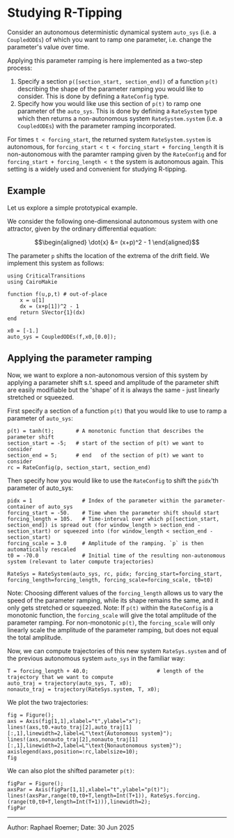 # Studying R-Tipping

Consider an autonomous deterministic dynamical system `auto_sys` (i.e. a `CoupledODEs`) of which you want to ramp one parameter, i.e. change the parameter's value over time. 

Applying this parameter ramping is here implemented as a two-step process:
1) Specify a section `p([section_start, section_end])` of a function `p(t)` describing the shape of the parameter ramping you would like to consider. This is done by defining a `RateConfig` type.
2) Specify how you would like use this section of `p(t)` to ramp one parameter of the `auto_sys`. This is done by defining a `RateSystem` type which then returns a non-autonomous system `RateSystem.system` (i.e. a `CoupledODEs`) with the parameter ramping incorporated.

For times `t < forcing_start`, the returned system `RateSystem.system` is autonomous, for `forcing_start < t < forcing_start + forcing_length` it is non-autonomous with the paramter ramping given by the `RateConfig` and for `forcing_start + forcing_length < t` the system is autonomous again. This setting is a widely used and convenient for studying R-tipping.


## Example

Let us explore a simple prototypical example.

We consider the following one-dimensional autonomous system with one attractor, given by the ordinary differential equation:
```math
\begin{aligned}
    \dot{x} &= (x+p)^2 - 1
\end{aligned}
```
The parameter ``p`` shifts the location of the extrema of the drift field. 
We implement this system as follows:

```@example RateSystem
using CriticalTransitions
using CairoMakie

function f(u,p,t) # out-of-place
    x = u[1]
    dx = (x+p[1])^2 - 1
    return SVector{1}(dx)
end

x0 = [-1.]
auto_sys = CoupledODEs(f,x0,[0.0]);
```

## Applying the parameter ramping

Now, we want to explore a non-autonomous version of this system by applying a parameter shift s.t. speed and amplitude of the parameter shift are easily modifiable but the 'shape' of it is always the same - just linearly stretched or squeezed.

First specify a section of a function `p(t)` that you would like to use to ramp a parameter of `auto_sys`:

```@example RateSystem
p(t) = tanh(t);       # A monotonic function that describes the parameter shift
section_start = -5;   # start of the section of p(t) we want to consider
section_end = 5;      # end   of the section of p(t) we want to consider
rc = RateConfig(p, section_start, section_end)
```

Then specify how you would like to use the `RateConfig` to shift the `pidx`'th parameter of auto_sys:
```@example RateSystem
pidx = 1                # Index of the parameter within the parameter-container of auto_sys
forcing_start = -50.    # Time when the parameter shift should start
forcing_length = 105.   # Time-interval over which p([section_start, section_end]) is spread out (for window_length > section_end - section_start) or squeezed into (for window_length < section_end - section_start)
forcing_scale = 3.0     # Amplitude of the ramping. `p` is then automatically rescaled 
t0 = -70.0              # Initial time of the resulting non-autonomous system (relevant to later compute trajectories)

RateSys = RateSystem(auto_sys, rc, pidx; forcing_start=forcing_start, forcing_length=forcing_length, forcing_scale=forcing_scale, t0=t0)
```
Note: Choosing different values of the `forcing_length` allows us to vary the speed of the parameter ramping, while its shape remains the same, and it only gets stretched or squeezed.
Note: If `p(t)` within the `RateConfig` is a monotonic function, the `forcing_scale` will give the total amplitude of the parameter ramping. For non-monotonic `p(t)`, the `forcing_scale` will only linearly scale the amplitude of the parameter ramping, but does not equal the total amplitude.

Now, we can compute trajectories of this new system `RateSys.system` and of the previous autonomous system `auto_sys` in the familiar way:
```@example RateSystem
T = forcing_length + 40.0;                      # length of the trajectory that we want to compute
auto_traj = trajectory(auto_sys, T, x0);   
nonauto_traj = trajectory(RateSys.system, T, x0);
```

We plot the two trajectories:
```@example RateSystem
fig = Figure(); 
axs = Axis(fig[1,1],xlabel="t",ylabel="x");
lines!(axs,t0.+auto_traj[2],auto_traj[1][:,1],linewidth=2,label=L"\text{Autonomous system}");
lines!(axs,nonauto_traj[2],nonauto_traj[1][:,1],linewidth=2,label=L"\text{Nonautonomous system}");
axislegend(axs,position=:rc,labelsize=10);
fig
```

We can also plot the shifted parameter `p(t)`:
```@example RateSystem
figPar = Figure(); 
axsPar = Axis(figPar[1,1],xlabel="t",ylabel="p(t)");
lines!(axsPar,range(t0,t0+T,length=Int(T+1)), RateSys.forcing.(range(t0,t0+T,length=Int(T+1))),linewidth=2);
figPar
```

-----
Author: Raphael Roemer; Date: 30 Jun 2025

